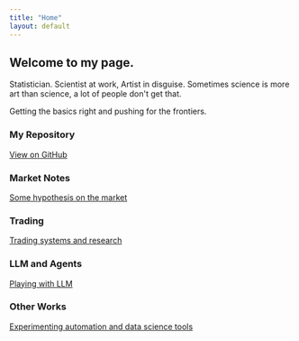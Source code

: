 ```yaml
---
title: "Home"
layout: default
---
```


<div class="hero">
  <h2> Welcome to my page. </h2>
  <p> Statistician. Scientist at work, Artist in disguise. Sometimes science is more art than science, a lot of people don't get that. </p>
  <p> Getting the basics right and pushing for the frontiers. </p>
</div>

<div class="grid">
  <div class="card">
    <h3>My Repository</h3>
    <p><a href="https://github.com/resyui/resyui.github.io">View on GitHub</a></p>
  </div>
  <div class="card">
    <h3>Market Notes</h3>
    <p><a href="/blog/">Some hypothesis on the market</a></p>
  </div>
  <div class="card">
    <h3>Trading</h3>
    <p><a href="/projects/algo-trading/">Trading systems and research</a></p>
  </div>
  <div class="card">
    <h3>LLM and Agents</h3>
    <p><a href="/projects/LLM/">Playing with LLM</a></p>
  </div>
  <div class="card">
    <h3>Other Works</h3>
    <p><a href="/projects/toolsandtests/">Experimenting automation and data science tools</a></p>
  </div>
</div>
